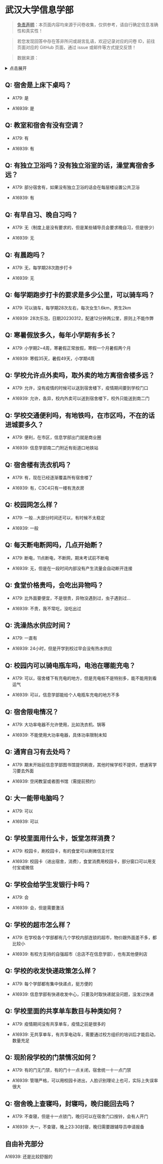 # 武汉大学信息学部

> [免责声明](https://colleges.chat/#_3)：本页面内容均来源于问卷收集，仅供参考，请自行确定信息准确性和真实性！

> 若您发现回答中存在答非所问或胡言乱语，欢迎记录对应的问卷 ID，前往页面对应的 GitHub 页面，通过 issue 或邮件等方式提交反馈！

> 数据来源：

<details><summary>点击展开</summary>
<ul>
<li>A179: 匿名 (2021 年 06 月)</li>
<li>A16939: hairlessvillager@qq.com (2023 年 03 月)</li>
</ul>
</details>

## Q: 宿舍是上床下桌吗？

- A179: 是

- A16939: 是

## Q: 教室和宿舍有没有空调？

- A179: 有

- A16939: 有

## Q: 有独立卫浴吗？没有独立浴室的话，澡堂离宿舍多远？

- A179: 部分宿舍有，如果没有独立卫浴的话会在每层楼设置公共卫浴

- A16939: 有

## Q: 有早自习、晚自习吗？

- A179: 无（制度上是没有要求的，但是某些辅导员会要求晚自习，但是很少）

- A16939: 无

## Q: 有晨跑吗？

- A179: 无，每学期28次跑步打卡

- A16939: 无

## Q: 每学期跑步打卡的要求是多少公里，可以骑车吗？

- A179: 可以骑车，每学期28次左右，每次女生1.6km，男生2km

- A16939: 28次乐泡，日期20230312，配速12分钟两公里，原则上不能作弊

## Q: 寒暑假放多久，每年小学期有多长？

- A179: 小学期2\~4周，寒暑假正常放假，寒假一个月暑假两个月

- A16939: 寒假35天，暑假49天，小学期4周

## Q: 学校允许点外卖吗，取外卖的地方离宿舍楼多远？

- A179: 允许，没有疫情的时候可以送到宿舍楼下，疫情期间要到学校门口

- A16939: 允许，各异，校内外卖可以送到宿舍楼下，校外只能送到南二门

## Q: 学校交通便利吗，有地铁吗，在市区吗，不在的话进城要多久？

- A179: 便利，在市区，信息学部出门就是商业圈

- A16939: 信息学部南二门附近有街道口地铁站

## Q: 宿舍楼有洗衣机吗？

- A179: 有，现在已经逐渐覆盖所有宿舍楼了

- A16939: 有，C3C4只有一楼有洗衣房

## Q: 校园网怎么样？

- A179: 一般...大部分时间还可以，有时候不太稳定

- A16939: 一般

## Q: 每天断电断网吗，几点开始断？

- A179: 断电，11点断电，不断网，期末考试前不断电

- A16939: 无，但是在一段时间内部没有产生流量会自动断开连接

## Q: 食堂价格贵吗，会吃出异物吗？

- A179: 比外面要便宜，不是很贵，异物没遇到过，虫子遇到过...

- A16939: 不贵，我不常吃，没吃出过

## Q: 洗澡热水供应时间？

- A179: 一直有

- A16939: 24小时，但是开学到校过早会没有热水供应

## Q: 校园内可以骑电瓶车吗，电池在哪能充电？

- A179: 可以，宿舍楼下有充电的地方，但是充电桩不是特别多，能不能用到看运气

- A16939: 可以，信息学部能给个人电瓶车充电的地方不多

## Q: 宿舍限电情况？

- A179: 大功率电器不允许使用，比如洗衣机、锅等

- A16939: 不能使用大功率电器，具体功率限制未知

## Q: 通宵自习有去处吗？

- A179: 期末开始前信息学部图书馆提供刷夜，其他时候学校不提供，想通宵学习要去外面

- A16939: 空闲教室或者图书馆（需提前预约）

## Q: 大一能带电脑吗？

- A179: 可以

- A16939: 可以

## Q: 学校里面用什么卡，饭堂怎样消费？

- A179: 校园卡，刷校园卡，有的食堂可以刷微信支付宝

- A16939: 校园卡（进出宿舍，消费），食堂消费用校园卡，部分窗口可以用支付宝或微信

## Q: 学校会给学生发银行卡吗？

- A179: 会

- A16939: 会，但是需要激活

## Q: 学校的超市怎么样？

- A179: 在学校各个学部都有几个学校内部连锁的超市，物价跟外面差不多，都比较小

- A16939: 有校方支持的自强超市（总店不在信息学部），也有其他便利店

## Q: 学校的收发快递政策怎么样？

- A179: 每个学部都有集中快递点，挺方便的

- A16939: 信息学部有快递收发中心，只要及时取快递就没问题，没发过快递

## Q: 学校里面的共享单车数目与种类如何？

- A179: 疫情期间没有共享单车，疫情之前是很多的

- A16939: 无共享单车，有共享电动车，需要通过校方组织的培训后才能启动，数量充足

## Q: 现阶段学校的门禁情况如何？

- A179: 有的门无门禁，有的门十一点关闭，宿舍统一十一点门禁

- A16939: 管理严格，可以用校园卡进出，人脸识别理论上也可，实际上失误率很大

## Q: 宿舍晚上查寝吗，封寝吗，晚归能回去吗？

- A179: 不查寝，但是十一点锁门，晚归可以在宿舍门口按铃，会有人开门

- A16939: 大一，不查寝，晚上23:30封寝，晚归需要跟辅导员申请报备

## 自由补充部分

A16939: 还是比较舒服的
